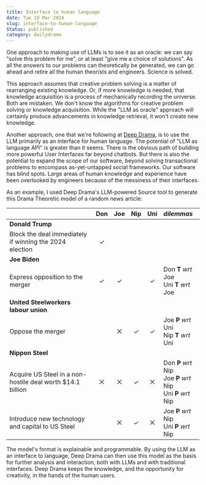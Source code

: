 ```yaml
---
title: Interface to human language
date: Tue 19 Mar 2024
slug: interface-to-human-language
Status: published
category: dailydrama
---
```

One approach to making use of LLMs is to see it as an oracle: we can say "solve this problem for me", or at least "give me a choice of solutions". As all the answers to our problems can theoretically be generated, we can go ahead and retire all the human theorists and engineers. Science is solved.

This approach assumes that creative problem solving is a matter of rearranging existing knowledge. Or, if more knowledge is needed, that knowledge acquisition is a process of mechanically recording the universe. Both are mistaken. We don't know the algorithms for creative problem solving or knowledge acquisition. While the "LLM as oracle" approach will certainly produce advancements in knowledge retrieval, it won't create new knowledge.  

Another approach, one that we're following at [Deep Drama](https://deepdrama.com), is to use the LLM primarily as an interface for human language. The potential of "LLM as language API" is greater than it seems. There is the obvious path of building more powerful User Interfaces far beyond chatbots. But there is also the potential to expand the scope of our software, beyond solving transactional problems to encompass as-yet-untapped social frameworks. Our software has blind spots. Large areas of human knowledge and experience have been overlooked by engineers because of the messiness of their interfaces. 

As an example, I used Deep Drama's LLM-powered Source tool to generate this Drama Theoretic model of a random news article:

|                                                          |Don|Joe|Nip|Uni|*dilemmas*                                                       |
|:---------------------------------------------------------|:-:|:-:|:-:|:-:|:----------------------------------------------------------------|
|**Donald Trump**                                          |   |   |   |   |                                                                 |
|Block the deal immediately if winning the 2024 election   | ✓ |   |   |   |                                                                 |
|**Joe Biden**                                             |   |   |   |   |                                                                 |
|Express opposition to the merger                          | ✓ | ✓ |   | ✓ |                       Don **T** *wrt* Joe<br>Uni **T** *wrt* Joe|
|**United Steelworkers labour union**                      |   |   |   |   |                                                                 |
|Oppose the merger                                         |   | ⨉ | ✓ | ✓ |                       Joe **P** *wrt* Uni<br>Nip **T** *wrt* Uni|
|**Nippon Steel**                                          |   |   |   |   |                                                                 |
|Acquire US Steel in a non-hostile deal worth $14.1 billion| ⨉ | ⨉ | ✓ | ⨉ |Don **P** *wrt* Nip<br>Joe **P** *wrt* Nip<br>Uni **P** *wrt* Nip|
|Introduce new technology and capital to US Steel          |   | ⨉ | ✓ | ⨉ |                       Joe **P** *wrt* Nip<br>Uni **P** *wrt* Nip|

The model's format is explainable and programmable. By using the LLM as an interface to language, Deep Drama can then use this model as the basis for further analysis and interaction, both with LLMs and with traditional interfaces. Deep Drama keeps the knowledge, and the opportunity for creativity, in the hands of the human users.